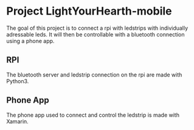 # Project LightYourHearth-mobile
The goal of this project is to connect a rpi with ledstrips with individually adressable leds.
It will then be controllable with a bluetooth connection using a phone app.

## RPI
The bluetooth server and ledstrip connection on the rpi are made with Python3.

## Phone App
The phone app used to connect and control the ledstrip is made with Xamarin.

